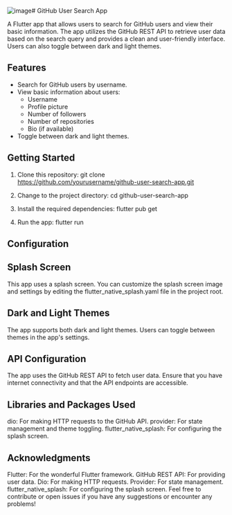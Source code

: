 ![image](https://github.com/RishivinKannan/Github_User_Search/assets/113093132/b577deae-0b69-4102-ab57-2682b920e5e1)# GitHub User Search App

A Flutter app that allows users to search for GitHub users and view their basic information. The app utilizes the GitHub REST API to retrieve user data based on the search query and provides a clean and user-friendly interface. Users can also toggle between dark and light themes.

## Features

- Search for GitHub users by username.
- View basic information about users:
  - Username
  - Profile picture
  - Number of followers
  - Number of repositories
  - Bio (if available)
- Toggle between dark and light themes.


## Getting Started

1. Clone this repository:
git clone https://github.com/yourusername/github-user-search-app.git

2. Change to the project directory:
cd github-user-search-app

3. Install the required dependencies:
flutter pub get

4. Run the app:
flutter run

## Configuration
## Splash Screen
This app uses a splash screen. You can customize the splash screen image and settings by editing the flutter_native_splash.yaml file in the project root.

## Dark and Light Themes
The app supports both dark and light themes. Users can toggle between themes in the app's settings.

## API Configuration
The app uses the GitHub REST API to fetch user data. Ensure that you have internet connectivity and that the API endpoints are accessible.

## Libraries and Packages Used
dio: For making HTTP requests to the GitHub API.
provider: For state management and theme toggling.
flutter_native_splash: For configuring the splash screen.


## Acknowledgments
Flutter: For the wonderful Flutter framework.
GitHub REST API: For providing user data.
Dio: For making HTTP requests.
Provider: For state management.
flutter_native_splash: For configuring the splash screen.
Feel free to contribute or open issues if you have any suggestions or encounter any problems!



